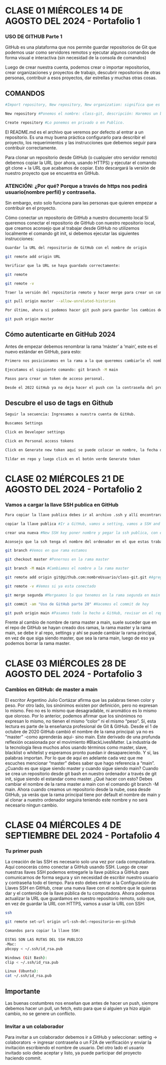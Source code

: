 # CLASE 01 MIÉRCOLES 14 DE AGOSTO DEL 2024 - Portafolio 1
### USO DE GITHUB Parte 1

GitHub es una plataforma que nos permite guardar repositorios de Git que podemos usar como servidores remotos y ejecutar algunos comandos de forma visual e interactiva (sin necesidad de la consola de comandos) 

Luego de crear nuestra cuenta, podemos crear o importar repositorios, crear organizaciones y proyectos de trabajo, descubrir repositorios de otras personas, contribuir a esos proyectos, dar estrellas y muchas otras cosas.

## COMANDOS
```sh
#Import repository, New repository, New organization: significa que es como tu empresa, New project: significa es como un grupo de repositorios que puedes tener dentro de una empresa, New gist: es un pedasito de código que puedes compartir

New repository #Ponemos el nombre: class-git, descripción: Haremos un blog increible, hay muchas licencias para publicar el código: NO lo hacemos ahora.

Create repository #Lo ponemos en privado o en Publico.
```

El README.md es el archivo que veremos por defecto al entrar a un repositorio. Es una muy buena práctica configurarlo para describir el proyecto, los requerimientos y las instrucciones que debemos seguir para contribuir correctamente.

Para clonar un repositorio desde GitHub (o cualquier otro servidor remoto) debemos copiar la URL (por ahora, usando HTTPS) y ejecutar el comando git clone + la URL que acabamos de copiar. Esto descargará la versión de nuestro proyecto que se encuentra en GitHub.

### ATENCIÓN: ¿Por qué? Porque a través de https nos pedirá usuario(nombre perfil) y contraseña.

Sin embargo, esto solo funciona para las personas que quieren empezar a contribuir en el proyecto.


Cómo conectar un repositorio de GitHub a nuestro documento local Si queremos conectar el repositorio de GitHub con nuestro repositorio local, que creamos aconsejo que al trabajar desde GitHub no utilizemos localmente el comando git init, si debemos ejecutar las siguientes instrucciones:
```sh 
Guardar la URL del repositorio de GitHub con el nombre de origin

git remote add origin URL

Verificar que la URL se haya guardado correctamente:

git remote

git remote -v

Traer la versión del repositorio remoto y hacer merge para crear un commit con los archivos de ambas partes. Podemos usar git fetch y git merge o solo git pull con el flag --allow-unrelated-histories:

git pull origin master --allow-unrelated-histories

Por último, ahora sí podemos hacer git push para guardar los cambios de nuestro repositorio local en GitHub:

git push origin master
```

## Cómo autenticarte en GitHub 2024

Antes de empezar debemos renombrar la rama ‘máster’ a ‘main’, este es el nuevo estándar en GitHub, para esto:
```sh
Primero nos posicionamos en la rama a la que queremos cambiarle el nombre.

Ejecutamos el siguiente comando: git branch -M main

Pasos para crear un token de acceso personal.

Desde el 2022 GitHub ya no deja hacer el push con la contraseña del propio GitHub, para esto tenemos que crear un token, y este token es la contraseña que vamos a colocar cuando nos pida clave.
```


## Descubre el uso de tags en Github

```sh
Seguir la secuencia: Ingresamos a nuestra cuenta de GitHub.

Buscamos Settings

Click en Developer settings

Click en Personal access tokens

Click en Generate new token aquí se puede colocar un nombre, la fecha de expiración.

Tildar en repo y luego click en el botón verde Generate token
```

# CLASE 02 MIÉRCOLES 21 DE AGOSTO DEL 2024 - Portafolio 2
### Vamos a cargar la llave SSH publica en GitHub
```sh
Para copiar la llave publica debes ir al archivo .ssh y allí encontrarás el archivo .pub lo podes abrir con el txt, luego copiar el contenido que esta dentro.

copiar la llave publica #Ir a GitHub, vamos a setting, vamos a SSH and GPG keys

crear una nueva #New SSH key poner nombre y pegar la ssh publica, con esto esta listo.

Aconsejo que la ssh tenga el nombre del ordenador en el que estas trabajando. Esto se debe hacer con cada pc nueva o dispositivo nuevo que tengamos para acceder a nuestra cuenta de GitHub.

git branch #Vemos en que rama estamos

git checkout master #Ponernos en la rama master

git branch -M main #Cambiamos el nombre a la rama master

git remote add origin git@github.com:nombreUsuario/class-git.git #Agregamos el repositorio remoto, este es un ejemplo

git remote -v #Vemos si ya esta conectado

git merge segunda #Mergeamos lo que tenemos en la rama segunda en main

git commit -am "Uso de GitHub parte 20" #Hacemos el commit de hoy

git push origin main #Pasamos todo lo hecho a GitHub, revisar en el repositorio en GitHub.
```
Frente al cambio de nombre de rama master a main, suele suceder que en el repo de GitHub se hayan creado dos ramas, la rama master y la rama main, se debe ir al repo, settings y ahí se puede cambiar la rama principal, en vez de que siga siendo master, que sea la rama main, luego de eso ya podemos borrar la rama master.

# CLASE 03 MIÉRCOLES 28 DE AGOSTO DEL 2024 - Portafolio 3
### Cambios en GitHub: de master a main
El escritor Argentino Julio Cortázar afirma que las palabras tienen color y peso. Por otro lado, los sinónimos existen por definición, pero no expresan lo mismo. Feo no es lo mismo que desagradable, ni aromático es lo mismo que oloroso.
Por lo anterior, podemos afirmar que los sinónimos no expresan lo mismo, no tienen el mismo “color” ni el mismo “peso”.
Sí, esta lectura es parte de la enseñanza profesional de Git & GitHub.
Desde el 1 de octubre de 2020 GitHub cambió el nombre de la rama principal: ya no es “master” -como aprenderás aquí- sino main.
Este derivado de una profunda reflexión ocasionada por el movimiento #BlackLivesMatter.
La industria de la tecnología lleva muchos años usando términos como master, slave, blacklist o whitelist y esperamos pronto puedan ir desapareciendo.
Y sí, las palabras importan.
Por lo que de aquí en adelante cada vez que me escuches mencionar “master” debes saber que hago referencia a “main”.
¿Cuando es que sigue siendo master y cuando sigue siendo main?
Cuando se crea un repositorio desde git bash en nuestro ordenador a través de git init, sigue siendo el estandar como master. ¿Qué hacer con esto? Debes cambiar el nombre de la rama master a main con el comando git branch -M main.
Ahora cuando creamos un repositorio desde la nube, osea desde GitHub, ya verás que la rama principal tiene por default el nombre de main y al clonar a nuestro ordenador seguira teniendo este nombre y no será necesario ningun cambio.

# CLASE 04 MIÉRCOLES 4 DE SEPTIEMBRE DEL 2024 - Portafolio 4

### Tu primer push
La creación de las SSH es necesario solo una vez por cada computadora. Aquí conocerás cómo conectar a GitHub usando SSH.
Luego de crear nuestras llaves SSH podemos entregarle la llave pública a GitHub para comunicarnos de forma segura y sin necesidad de escribir nuestro usuario y contraseña todo el tiempo.
Para esto debes entrar a la Configuración de Llaves SSH en GitHub, crear una nueva llave con el nombre que le quieras dar y el contenido de la llave pública de tu computadora.
Ahora podemos actualizar la URL que guardamos en nuestro repositorio remoto, solo que, en vez de guardar la URL con HTTPS, vamos a usar la URL con SSH:
```sh
ssh

git remote set-url origin url-ssh-del-repositorio-en-github
```
```sh
Comandos para copiar la llave SSH:

ESTAS SON LAS RUTAS DEL SSH PUBLICO
-Mac:
pbcopy < ~/.ssh/id_rsa.pub

Windows (Git Bash):
clip < ~/.ssh/id_rsa.pub

Linux (Ubuntu):
cat ~/.ssh/id_rsa.pub
```

## Importante
Las buenas costumbres nos enseñan que antes de hacer un push, siempre debemos hacer un pull, un fetch, esto para que si alguien ya hizo algún cambio, no se genere un conflicto.

### Invitar a un colaborador
Para invitar a un colaborador debemos ir a GitHub y seleccionar:
setting -> colaborators -> ingresar contraseña o un F2A de verificación y enviar la invitación escribiendo el nombre de usuario.
Del otro lado el usuario invitado solo debe aceptar y listo, ya puede participar del proyecto haciendo commit.

